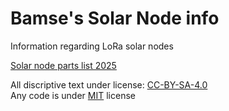 # Bamse's Solar Node info
Information regarding LoRa solar nodes

[Solar node parts list 2025](https://github.com/TheBamse/Meshtastic-Solar-Nodes/edit/main/partslist_2025.md)

All discriptive text under license: [CC-BY-SA-4.0](https://creativecommons.org/licenses/by/4.0/)<br />
Any code is under [MIT](https://opensource.org/license/mit/) license
